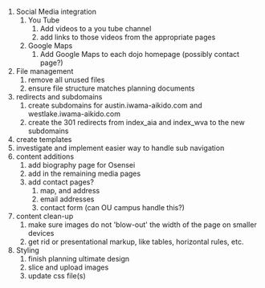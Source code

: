 1. Social Media integration
	1. You Tube
		1. Add videos to a you tube channel
		2. add links to those videos from the appropriate pages
	2. Google Maps
		1. Add Google Maps to each dojo homepage (possibly contact page?)
2. File management
	1. remove all unused files
	2. ensure file structure matches planning documents
3. redirects and subdomains
	1. create subdomains for austin.iwama-aikido.com and westlake.iwama-aikido.com
	2. create the 301 redirects from index_aia and index_wva to the new subdomains
4. create templates
5. investigate and implement easier way to handle sub navigation
6. content additions
	1. add biography page for Osensei
	2. add in the remaining media pages
	3. add contact pages?
		1. map, and address
		2. email addresses
		3. contact form (can OU campus handle this?)
7. content clean-up
	1. make sure images do not 'blow-out' the width of the page on smaller devices
	2. get rid or presentational markup, like tables, horizontal rules, etc.
8. Styling
	1. finish planning ultimate design
	2. slice and upload images
	3. update css file(s)

